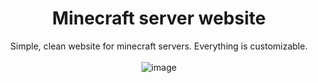 
<div align="center">

# Minecraft server website
Simple, clean website for minecraft servers. Everything is customizable.
<br>
<br>
![image](https://i.imgur.com/pM5JUDS.png)

</div>
